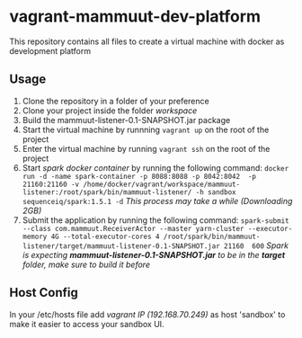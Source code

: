 # vagrant-mammuut-dev-platform
This repository contains all files to create a virtual machine with docker as development platform

## Usage

1. Clone the repository in a folder of your preference
2. Clone your project inside the folder _workspace_
3. Build the mammuut-listener-0.1-SNAPSHOT.jar package
4. Start the virtual machine by runnning `vagrant up` on the root of the project 
5. Enter the virtual machine by running  `vagrant ssh` on the root of the project
6. Start _spark docker container_ by running the following command:
`docker run -d -name spark-container -p 8088:8088 -p 8042:8042  -p 21160:21160 -v /home/docker/vagrant/workspace/mammuut-listener:/root/spark/bin/mammuut-listener/ -h sandbox sequenceiq/spark:1.5.1 -d`
_This process may take a while (Downloading 2GB)_
7. Submit the application by running the following command:
`spark-submit --class com.mammuut.ReceiverActor --master yarn-cluster --executor-memory 4G --total-executor-cores 4 /root/spark/bin/mammuut-listener/target/mammuut-listener-0.1-SNAPSHOT.jar 21160  600`
_Spark is expecting **mammuut-listener-0.1-SNAPSHOT.jar** to be in the **target** folder, make sure to build it before_

## Host Config
In your /etc/hosts file add _vagrant IP (192.168.70.249)_ as host 'sandbox' to make it easier to access your sandbox UI.

